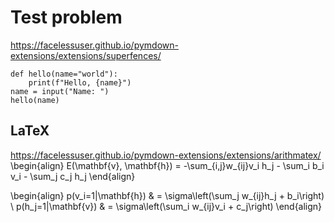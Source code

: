 # Test problem
https://facelessuser.github.io/pymdown-extensions/extensions/superfences/
~~~{.python .extra-class #id linenums="1"}
def hello(name="world"):
    print(f"Hello, {name}")
name = input("Name: ")
hello(name)
~~~
## LaTeX
https://facelessuser.github.io/pymdown-extensions/extensions/arithmatex/
\begin{align}
E(\mathbf{v}, \mathbf{h}) = -\sum_{i,j}w_{ij}v_i h_j - \sum_i b_i v_i - \sum_j c_j h_j
\end{align}

\begin{align}
    p(v_i=1|\mathbf{h}) & = \sigma\left(\sum_j w_{ij}h_j + b_i\right) \\
    p(h_j=1|\mathbf{v}) & = \sigma\left(\sum_i w_{ij}v_i + c_j\right)
\end{align}
